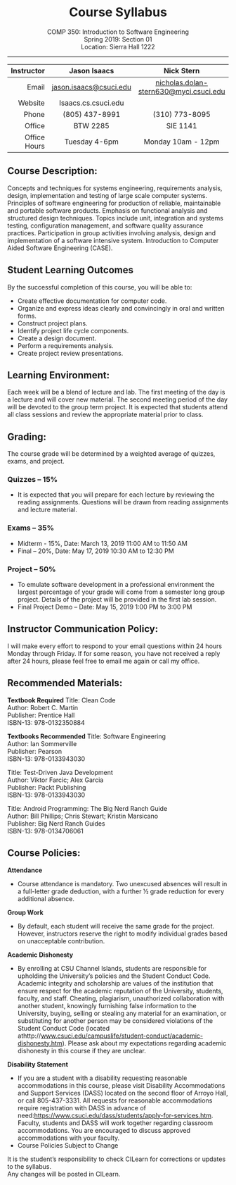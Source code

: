 <h1 align="center"> Course Syllabus </h1>
<div align="center"> COMP 350: Introduction to Software Engineering</div>
<div align="center">Spring 2019: Section 01</div>
<div align="center">Location: Sierra Hall 1222</div>
<hr/>

|   Instructor |      Jason Isaacs      |               Nick Stern               |
|-------------:|:----------------------:|:--------------------------------------:|
|        Email | jason.isaacs@csuci.edu | nicholas.dolan-stern630@myci.csuci.edu |
|      Website |   Isaacs.cs.csuci.edu  |                                        |
|        Phone |     (805) 437-8991     |             (310) 773-8095             |
|       Office |        BTW 2285        |                SIE 1141                |
| Office Hours |      Tuesday 4-6pm     |           Monday 10am - 12pm           |

## Course Description:
Concepts and techniques for systems engineering, requirements analysis, design, implementation and testing of large scale computer systems. Principles of software engineering for production of reliable, maintainable and portable software products. Emphasis on functional analysis and structured design techniques. Topics include unit, integration and systems testing, configuration management, and software quality assurance practices. Participation in group activities involving analysis, design and implementation of a software intensive system. Introduction to Computer Aided Software Engineering (CASE).

## Student Learning Outcomes
By the successful completion of this course, you will be able to:
- Create effective documentation for computer code.
- Organize and express ideas clearly and convincingly in oral and written forms.
- Construct project plans.
- Identify project life cycle components.
- Create a design document.
- Perform a requirements analysis.
- Create project review presentations.

## Learning Environment:
Each week will be a blend of lecture and lab.  The first meeting of the day is a lecture and will cover new material.  The second meeting period of the day will be devoted to the group term project.  It is expected that students attend all class sessions and review the appropriate material prior to class.

## Grading:
The course grade will be determined by a weighted average of quizzes, exams, and project.

### Quizzes – 15%
- It is expected that you will prepare for each lecture by reviewing the reading assignments. Questions will be drawn from reading assignments and lecture material.

### Exams – 35%

- Midterm - 15%, Date: March 13, 2019 11:00 AM to 11:50 AM
- Final – 20%, Date: May 17, 2019 10:30 AM to 12:30 PM

### Project – 50%

- To emulate software development in a professional environment the largest percentage of your grade will come from a semester long group project. Details of the project will be provided in the first lab session.
- Final Project Demo – Date: May 15, 2019 1:00 PM to 3:00 PM

## Instructor Communication Policy:
I will make every effort to respond to your email questions within 24 hours Monday through Friday.  If for some reason, you have not received a reply after 24 hours, please feel free to email me again or call my office.

## Recommended Materials:

**Textbook Required**
Title: Clean Code  
Author: Robert C. Martin  
Publisher: Prentice Hall  
ISBN-13: 978-0132350884  

**Textbooks Recommended**
Title: Software Engineering  
Author: Ian Sommerville  
Publisher: Pearson  
ISBN-13: 978-0133943030  

Title: Test-Driven Java Development  
Author: Viktor Farcic; Alex Garcia  
Publisher: Packt Publishing  
ISBN-13: 978-0133943030  

Title: Android Programming: The Big Nerd Ranch Guide  
Author: Bill Phillips; Chris Stewart; Kristin Marsicano  
Publisher: Big Nerd Ranch Guides  
ISBN-13: 978-0134706061  

## Course Policies:

**Attendance**
- Course attendance is mandatory. Two unexcused absences will result in a full-letter grade deduction, with a further ½ grade reduction for every additional absence.

**Group Work**
- By default, each student will receive the same grade for the project. However, instructors reserve the right to modify individual grades based on unacceptable contribution.

**Academic Dishonesty**
- By enrolling at CSU Channel Islands, students are responsible for upholding the University’s policies and the Student Conduct Code. Academic integrity and scholarship are values of the institution that ensure respect for the academic reputation of the University, students, faculty, and staff. Cheating, plagiarism, unauthorized collaboration with another student, knowingly furnishing false information to the University, buying, selling or stealing any material for an examination, or substituting for another person may be considered violations of the Student Conduct Code (located athttp://www.csuci.edu/campuslife/student-conduct/academic-dishonesty.htm). Please ask about my expectations regarding academic dishonesty in this course if they are unclear.

**Disability Statement**
- If you are a student with a disability requesting reasonable accommodations in this course, please visit Disability Accommodations and Support Services (DASS) located on the second floor of Arroyo Hall, or call 805-437-3331. All requests for reasonable accommodations require registration with DASS in advance of need:https://www.csuci.edu/dass/students/apply-for-services.htm. Faculty, students and DASS will work together regarding classroom accommodations. You are encouraged to discuss approved accommodations with your faculty.
- Course Policies Subject to Change

It is the student’s responsibility to check CILearn for corrections or updates to the syllabus.  
Any changes will be posted in CILearn.
